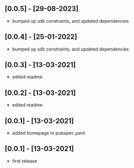 ## [0.0.5] - [29-08-2023]
- bumped up sdk constraints, and updated dependencies
## [0.0.4] - [25-01-2022]
- bumped up sdk constraints, and updated dependencies
## [0.0.3] - [13-03-2021]
- edited readme
## [0.0.2] - [13-03-2021]
- edited readme
## [0.0.1] - [13-03-2021]
- added homepage to pubspec.yaml
## [0.0.1] - [13-03-2021]
- first release
